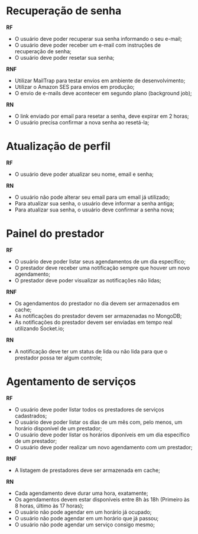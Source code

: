 # Recuperação de senha

**RF**

- O usuário deve poder recuperar sua senha informando o seu e-mail;
- O usuário deve poder receber um e-mail com instruções de recuperação de senha;
- O usuário deve poder resetar sua senha;

**RNF**

- Utilizar MailTrap para testar envios em ambiente de desenvolvimento;
- Utilizar o Amazon SES para envios em produção;
- O envio de e-mails deve acontecer em segundo plano (background job);

**RN**

- O link enviado por email para resetar a senha, deve expirar em 2 horas;
- O usuário precisa confirmar a nova senha ao resetá-la;

# Atualização de perfil

**RF**

- O usuário deve poder atualizar seu nome, email e senha;

**RN**

- O usuário não pode alterar seu email para um email já utilizado;
- Para atualizar sua senha, o usuário deve informar a senha antiga;
- Para atualizar sua senha, o usuário deve confirmar a senha nova;

# Painel do prestador

**RF**

- O usuário deve poder listar seus agendamentos de um dia específico;
- O prestador deve receber uma notificação sempre que houver um novo agendamento;
- O prestador deve poder visualizar as notificações não lidas;

**RNF**

- Os agendamentos do prestador no dia devem ser armazenados em cache;
- As notificações do prestador devem ser armazenadas no MongoDB;
- As notificações do prestador devem ser enviadas em tempo real utilizando Socket.io;

**RN**

- A notificação deve ter um status de lida ou não lida para que o prestador possa ter algum controle;

# Agentamento de serviços

**RF**

- O usuário deve poder listar todos os prestadores de serviços cadastrados;
- O usuário deve poder listar os dias de um mês com, pelo menos, um horário disponível de um prestador;
- O usuário deve poder listar os horários diponíveis em um dia específico de um prestador;
- O usuário deve poder realizar um novo agendamento com um prestador;

**RNF**

- A listagem de prestadores deve ser armazenada em cache;

**RN**

- Cada agendamento deve durar uma hora, exatamente;
- Os agendamentos devem estar disponíveis entre 8h às 18h (Primeiro às 8 horas, último às 17 horas);
- O usuário não pode agendar em um horário já ocupado;
- O usuário não pode agendar em um horário que já passou;
- O usuário não pode  agendar um serviço consigo mesmo;
